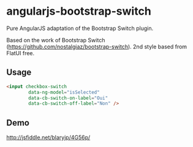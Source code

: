 angularjs-bootstrap-switch
==========================

Pure AngularJS adaptation of the Bootstrap Switch plugin.

Based on the work of Bootstrap Switch (https://github.com/nostalgiaz/bootstrap-switch).
2nd style based from FlatUI free.

## Usage

```html
<input checkbox-switch 
		data-ng-model="isSelected" 
		data-cb-switch-on-label="Oui" 
		data-cb-switch-off-label="Non" />
```

## Demo

http://jsfiddle.net/blaryjp/4G56p/
